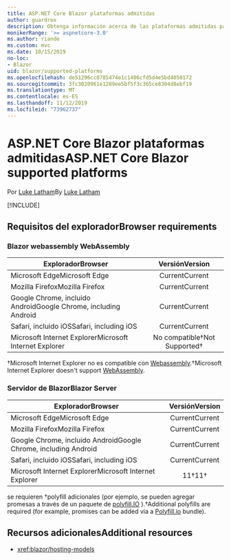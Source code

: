 ```yaml
---
title: ASP.NET Core Blazor plataformas admitidas
author: guardrex
description: Obtenga información acerca de las plataformas admitidas para ASP.NET Core Blazor.
monikerRange: '>= aspnetcore-3.0'
ms.author: riande
ms.custom: mvc
ms.date: 10/15/2019
no-loc:
- Blazor
uid: blazor/supported-platforms
ms.openlocfilehash: de51296cc8785474e1c1406cfd5d4e5bd4050172
ms.sourcegitcommit: 3fc3020961e1289ee5bf5f3c365ce8304d8ebf19
ms.translationtype: MT
ms.contentlocale: es-ES
ms.lasthandoff: 11/12/2019
ms.locfileid: "73962737"
---
```

# <a name="aspnet-core-opno-locblazor-supported-platforms"></a><span data-ttu-id="94430-103">ASP.NET Core Blazor plataformas admitidas</span><span class="sxs-lookup"><span data-stu-id="94430-103">ASP.NET Core Blazor supported platforms</span></span>

<span data-ttu-id="94430-104">Por [Luke Latham](https://github.com/guardrex)</span><span class="sxs-lookup"><span data-stu-id="94430-104">By [Luke Latham](https://github.com/guardrex)</span></span>

[!INCLUDE[](~/includes/blazorwasm-preview-notice.md)]

## <a name="browser-requirements"></a><span data-ttu-id="94430-105">Requisitos del explorador</span><span class="sxs-lookup"><span data-stu-id="94430-105">Browser requirements</span></span>

### <a name="opno-locblazor-webassembly"></a>Blazor<span data-ttu-id="94430-106"> webassembly</span><span class="sxs-lookup"><span data-stu-id="94430-106"> WebAssembly</span></span>

| <span data-ttu-id="94430-107">Explorador</span><span class="sxs-lookup"><span data-stu-id="94430-107">Browser</span></span>                          | <span data-ttu-id="94430-108">Versión</span><span class="sxs-lookup"><span data-stu-id="94430-108">Version</span></span>               |
| -------------------------------- | :-------------------: |
| <span data-ttu-id="94430-109">Microsoft Edge</span><span class="sxs-lookup"><span data-stu-id="94430-109">Microsoft Edge</span></span>                   | <span data-ttu-id="94430-110">Current</span><span class="sxs-lookup"><span data-stu-id="94430-110">Current</span></span>               |
| <span data-ttu-id="94430-111">Mozilla Firefox</span><span class="sxs-lookup"><span data-stu-id="94430-111">Mozilla Firefox</span></span>                  | <span data-ttu-id="94430-112">Current</span><span class="sxs-lookup"><span data-stu-id="94430-112">Current</span></span>               |
| <span data-ttu-id="94430-113">Google Chrome, incluido Android</span><span class="sxs-lookup"><span data-stu-id="94430-113">Google Chrome, including Android</span></span> | <span data-ttu-id="94430-114">Current</span><span class="sxs-lookup"><span data-stu-id="94430-114">Current</span></span>               |
| <span data-ttu-id="94430-115">Safari, incluido iOS</span><span class="sxs-lookup"><span data-stu-id="94430-115">Safari, including iOS</span></span>            | <span data-ttu-id="94430-116">Current</span><span class="sxs-lookup"><span data-stu-id="94430-116">Current</span></span>               |
| <span data-ttu-id="94430-117">Microsoft Internet Explorer</span><span class="sxs-lookup"><span data-stu-id="94430-117">Microsoft Internet Explorer</span></span>      | <span data-ttu-id="94430-118">No compatible&dagger;</span><span class="sxs-lookup"><span data-stu-id="94430-118">Not Supported&dagger;</span></span> |

<span data-ttu-id="94430-119">&dagger;Microsoft Internet Explorer no es compatible con [Webassembly](https://webassembly.org).</span><span class="sxs-lookup"><span data-stu-id="94430-119">&dagger;Microsoft Internet Explorer doesn't support [WebAssembly](https://webassembly.org).</span></span>

### <a name="opno-locblazor-server"></a><span data-ttu-id="94430-120">Servidor de Blazor</span><span class="sxs-lookup"><span data-stu-id="94430-120">Blazor Server</span></span>

| <span data-ttu-id="94430-121">Explorador</span><span class="sxs-lookup"><span data-stu-id="94430-121">Browser</span></span>                          | <span data-ttu-id="94430-122">Versión</span><span class="sxs-lookup"><span data-stu-id="94430-122">Version</span></span>    |
| -------------------------------- | :--------: |
| <span data-ttu-id="94430-123">Microsoft Edge</span><span class="sxs-lookup"><span data-stu-id="94430-123">Microsoft Edge</span></span>                   | <span data-ttu-id="94430-124">Current</span><span class="sxs-lookup"><span data-stu-id="94430-124">Current</span></span>    |
| <span data-ttu-id="94430-125">Mozilla Firefox</span><span class="sxs-lookup"><span data-stu-id="94430-125">Mozilla Firefox</span></span>                  | <span data-ttu-id="94430-126">Current</span><span class="sxs-lookup"><span data-stu-id="94430-126">Current</span></span>    |
| <span data-ttu-id="94430-127">Google Chrome, incluido Android</span><span class="sxs-lookup"><span data-stu-id="94430-127">Google Chrome, including Android</span></span> | <span data-ttu-id="94430-128">Current</span><span class="sxs-lookup"><span data-stu-id="94430-128">Current</span></span>    |
| <span data-ttu-id="94430-129">Safari, incluido iOS</span><span class="sxs-lookup"><span data-stu-id="94430-129">Safari, including iOS</span></span>            | <span data-ttu-id="94430-130">Current</span><span class="sxs-lookup"><span data-stu-id="94430-130">Current</span></span>    |
| <span data-ttu-id="94430-131">Microsoft Internet Explorer</span><span class="sxs-lookup"><span data-stu-id="94430-131">Microsoft Internet Explorer</span></span>      | <span data-ttu-id="94430-132">11&dagger;</span><span class="sxs-lookup"><span data-stu-id="94430-132">11&dagger;</span></span> |

<span data-ttu-id="94430-133">se requieren &dagger;polyfill adicionales (por ejemplo, se pueden agregar promesas a través de un paquete de [polyfill.IO](https://polyfill.io/v3/) ).</span><span class="sxs-lookup"><span data-stu-id="94430-133">&dagger;Additional polyfills are required (for example, promises can be added via a [Polyfill.io](https://polyfill.io/v3/) bundle).</span></span>

## <a name="additional-resources"></a><span data-ttu-id="94430-134">Recursos adicionales</span><span class="sxs-lookup"><span data-stu-id="94430-134">Additional resources</span></span>

* <xref:blazor/hosting-models>
